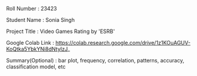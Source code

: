 Roll Number       :   23423

Student Name      :   Sonia Singh

Project Title     :   Video Games Rating by 'ESRB'

Google Colab Link :   https://colab.research.google.com/drive/1z1KOuAGUV-KoQtka5YbkYNi8dNtyIzJ_ 

Summary(Optional) :   bar plot, frequency, correlation, patterns, accuracy,  classification model, etc 
